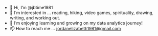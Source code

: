 - 👋 Hi, I’m @jbtime1981
- 👀 I’m interested in ... reading, hiking, video games, spirituality, drawing, writing, and working out.
- 🌱 I’m enjoying learning and growing on my data analytics journey!
- 📫 How to reach me ... jordanelizabeth1981@gmail.com

<!---
jbtime1981/jbtime1981 is a ✨ special ✨ repository because its `README.md` (this file) appears on your GitHub profile.
You can click the Preview link to take a look at your changes.
--->
